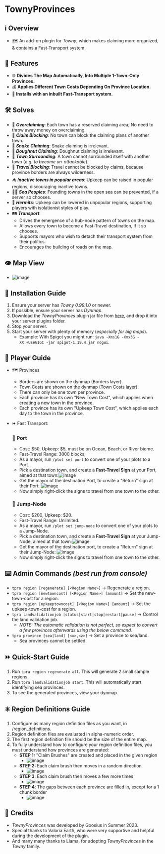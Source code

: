 # TownyProvinces

## :information_source: Overview
- :world_map: An add-on plugin for *Towny*, which makes claiming more organized, & contains a Fast-Transport system.
  
## :gift: Features
- :globe_with_meridians: **Divides The Map Automatically, Into Multiple 1-Town-Only Provinces.**
- :moneybag: **Applies Different Town Costs Depending On Province Location.**
- :bullettrain_front: **Installs with an inbuilt Fast-Transport system.**

## :hammer_and_wrench: Solves
- :money_with_wings: ***Overclaiming***: Each town has a reserved claiming area; No need to throw away money on overclaiming.
- :no_entry_sign: ***Claim Blocking***: No town can block the claiming plans of another town.
- :snake: ***Snake Claiming***: Snake claiming is irrelevant.
- :doughnut: ***Doughnut Claiming***: Doughnut claiming is irrelevant.
- :hamburger: ***Town Surrounding***: A town cannot surrounded itself with another town (*e.g. to become un-attackable*).
- :no_pedestrians: ***Travel Blocking***: Travel cannot be blocked by claims, because province borders are always wilderness.
- :tent: ***Inactive towns in popular areas***: Upkeep can be raised in popular regions, discouraging inactive towns.
- :merman: ***Sea Peoples***: Founding towns in the open sea can be prevented, if a server so chooses.
- :santa: ***Hermits***: Upkeep can be lowered in unpopular regions, supporting players with isolationist styles of play.
- :railway_track: ***Transport***:
    - Drives the emergence of a hub-node pattern of towns on the map.
    - Allows every town to become a Fast-Travel destination, if it so chooses.
    - Supports mayors who wish to detach their transport system from their politics.
    - Encourages the building of roads on the map.
    
## :eye: Map View
- ![image](https://github.com/TownyAdvanced/TownyProvinces/assets/50219223/b0778012-7023-4372-b599-b5de6a336d4f)

## :floppy_disk: Installation Guide
1. Ensure your server has *Towny 0.99.1.0* or newer.
2. If possible, ensure your server has *Dynmap*.
3. Download the *TownyProvinces* plugin jar file from [here](https://github.com/TownyAdvanced/TownyProvinces/releases), and drop it into your server plugins folder.
4. Stop your server.
5. Start your server with plenty of memory (*especially for big maps*).
   - Example: With Spigot you might run: `java -Xms1G -Xmx3G -XX:+UseG1GC -jar spigot-1.19.4.jar nogui`.

## :football: Player Guide
- :world_map: Provinces
  - Borders are shown on the dynmap (Borders layer).
  - Town Costs are shown on the dynmap (Town Costs layer).
  - There can only be one town per province.
  - Each province has its own "New Town Cost", which applies when creating a new town in the province.
  - Each province has its own "Upkeep Town Cost", which applies each day to the town in the province.

- :fast_forward: Fast Transport:
  ### :ship: Port
    - Cost: $50, Upkeep: $5, must be on Ocean, Beach, or River biome.
    - Fast-Travel Range: 3000 blocks.
    - As a mayor, run `/plot set port` to convert one of your plots to a Port.
    - Pick a destination town, and create a **Fast-Travel Sign** at your Port, aimed at that town:![image](https://github.com/TownyAdvanced/TownyProvinces/assets/50219223/541b2b53-6501-401c-a46a-1bb493ed6e27)
    - Get the mayor of the destination Port, to create a "Return" sign at their Port: ![image](https://github.com/TownyAdvanced/TownyProvinces/assets/50219223/91f52a8e-b027-4441-9d25-895d64a9ac02)
    - Now simply right-click the signs to travel from one town to the other.
  ### :rocket: Jump-Node
    - Cost: $200, Upkeep: $20.
    - Fast-Travel Range: Unlimited.
    - As a mayor, run `/plot set jump-node` to convert one of your plots to a Jump-Node.
    - Pick a destination town, and create a **Fast-Travel Sign** at your Jump-Node, aimed at that town:![image](https://github.com/TownyAdvanced/TownyProvinces/assets/50219223/541b2b53-6501-401c-a46a-1bb493ed6e27)
    - Get the mayor of the destination port, to create a "Return" sign at their Jump-Node: ![image](https://github.com/TownyAdvanced/TownyProvinces/assets/50219223/91f52a8e-b027-4441-9d25-895d64a9ac02)
    - Now simply right-click the signs to travel from one town to the other.

## :keyboard: Admin Commands *(best run from console)*
- `tpra region [regenerate] [<Region Name>]` -> Regenerate a region.
- `tpra region [newtowncost] [<Region Name>] [amount]` -> Set the new-town-cost for a region.
- `tpra region [upkeeptowncost] [<Region Name>] [amount]` -> Set the upkeep-town-cost for a region.
- `tpra landvalidationjob [status|start|stop|restart|pause]` -> Control the land validation job.
  - *NOTE: The automatic validation is not perfect, so expect to convert a few provinces afterwards using the below command.* 
- `tpra province [sea|land] [<x>,<z>]` -> Set a province to sea/land.
  - Sea provinces cannot be settled.
 
## :fast_forward: Quick-Start Guide
1. Run `tpra region regenerate all`. This will generate 2 small sample regions.
2. Run `tpra landvalidationjob start`. This will automatically start identifying sea provinces.
3. To see the generated provinces, view your dynmap. 

## :eight_spoked_asterisk: Region Definitions Guide
1. Configure as many region definition files as you want, in /region_definitions.
2. Region definition files are evaluated in alpha-numeric order.
3. The first region definition file should be the size of the entire map.
4. To fully understand how to configure your region definition files, you must understand how provinces are generated:
   * **STEP 1:** "Claim Brushes" are created and placed in the given region
     * ![image](https://github.com/TownyAdvanced/TownyProvinces/assets/50219223/1770c063-8cc2-453e-9b91-e169fd0bb5d5)
   * **STEP 2:** Each claim brush then moves in a random direction
     * ![image](https://github.com/TownyAdvanced/TownyProvinces/assets/50219223/ad00cc6e-573f-421e-80b7-0e8430e4065e)
   * **STEP 3**: Each claim brush then moves a few more times
     * ![image](https://github.com/TownyAdvanced/TownyProvinces/assets/50219223/ee7871f0-6c55-4050-beb7-10dd69b45306)
   * **STEP 4**: The gaps between each province are filled in, except for a 1 chunk border
     * ![image](https://github.com/TownyAdvanced/TownyProvinces/assets/50219223/570039a4-7a5b-4280-ad32-debc0f1110db)

## :scroll: Credits
- *TownyProvinces* was developed by Goosius in Summer 2023.
- Special thanks to Valoria Earth, who were very supportive and helpful during the development of the plugin.
- And many many thanks to Llama, for adopting *TownyProvinces* in the *Towny* family.

